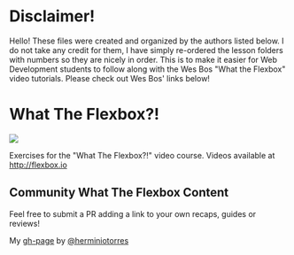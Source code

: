 # Disclaimer!
Hello! These files were created and organized by the authors listed below.  I do not take any credit for them, I have simply re-ordered the lesson folders with numbers so they are nicely in order.
This is to make it easier for Web Development students to follow along with the Wes Bos "What the Flexbox" video tutorials.
Please check out Wes Bos' links below!

# What The Flexbox?!

![](https://flexbox.io/images/WTF/share.png)

Exercises for the "What The Flexbox?!" video course. Videos available at <http://flexbox.io>

## Community What The Flexbox Content

Feel free to submit a PR adding a link to your own recaps, guides or reviews!

My [gh-page](https://herminiotorres.github.io/whattheflexbox) by [@herminiotorres](https://twitter.com/herminiotorres)
